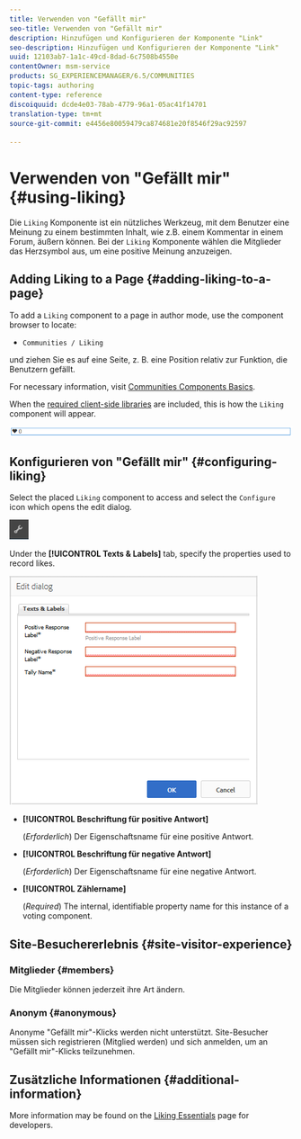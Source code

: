 ```yaml
---
title: Verwenden von "Gefällt mir"
seo-title: Verwenden von "Gefällt mir"
description: Hinzufügen und Konfigurieren der Komponente "Link"
seo-description: Hinzufügen und Konfigurieren der Komponente "Link"
uuid: 12103ab7-1a1c-49cd-8dad-6c7508b4550e
contentOwner: msm-service
products: SG_EXPERIENCEMANAGER/6.5/COMMUNITIES
topic-tags: authoring
content-type: reference
discoiquuid: dcde4e03-78ab-4779-96a1-05ac41f14701
translation-type: tm+mt
source-git-commit: e4456e80059479ca874681e20f8546f29ac92597

---
```



# Verwenden von &quot;Gefällt mir&quot; {#using-liking}

Die `Liking` Komponente ist ein nützliches Werkzeug, mit dem Benutzer eine Meinung zu einem bestimmten Inhalt, wie z.B. einem Kommentar in einem Forum, äußern können. Bei der `Liking` Komponente wählen die Mitglieder das Herzsymbol aus, um eine positive Meinung anzuzeigen.

## Adding Liking to a Page {#adding-liking-to-a-page}

To add a `Liking` component to a page in author mode, use the component browser to locate:

* `Communities / Liking`

und ziehen Sie es auf eine Seite, z. B. eine Position relativ zur Funktion, die Benutzern gefällt.

For necessary information, visit [Communities Components Basics](basics.md).

When the [required client-side libraries](essentials-liking.md#essentials-for-client-side) are included, this is how the `Liking` component will appear.

![chlimage_1-93](assets/chlimage_1-93.png)

## Konfigurieren von &quot;Gefällt mir&quot; {#configuring-liking}

Select the placed `Liking` component to access and select the `Configure` icon which opens the edit dialog.

![chlimage_1-94](assets/chlimage_1-94.png)

Under the **[!UICONTROL Texts &amp; Labels]** tab, specify the properties used to record likes.

![chlimage_1-95](assets/chlimage_1-95.png)

* **[!UICONTROL Beschriftung für positive Antwort]**

   (*Erforderlich*) Der Eigenschaftsname für eine positive Antwort.

* **[!UICONTROL Beschriftung für negative Antwort]**

   (*Erforderlich*) Der Eigenschaftsname für eine negative Antwort.

* **[!UICONTROL Zählername]**

   (*Required*) The internal, identifiable property name for this instance of a voting component.

## Site-Besuchererlebnis {#site-visitor-experience}

### Mitglieder {#members}

Die Mitglieder können jederzeit ihre Art ändern.

### Anonym {#anonymous}

Anonyme &quot;Gefällt mir&quot;-Klicks werden nicht unterstützt. Site-Besucher müssen sich registrieren (Mitglied werden) und sich anmelden, um an &quot;Gefällt mir&quot;-Klicks teilzunehmen.

## Zusätzliche Informationen {#additional-information}

More information may be found on the [Liking Essentials](essentials-liking.md) page for developers.
